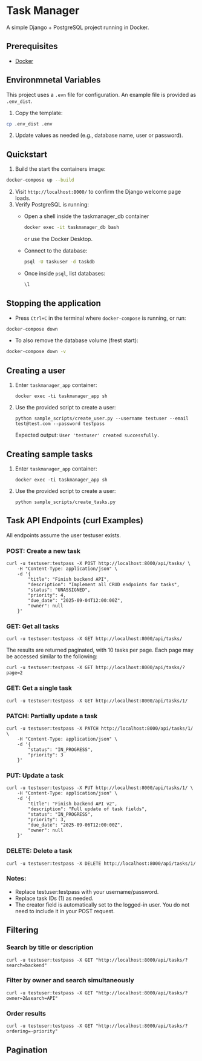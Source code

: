 # Task Manager

A simple Django + PostgreSQL project running in Docker.

## Prerequisites

- [Docker](https://docs.docker.com/get-docker/)

## Environmnetal Variables

This project uses a `.evn` file for configuration.
An example file is provided as `.env_dist`.

1. Copy the template:

```bash
cp .env_dist .env
```

2. Update values as needed (e.g., database name, user or password).

## Quickstart

1. Build the start the containers image:

```bash
docker-compose up --build
```

2. Visit `http://localhost:8000/` to confirm the Django welcome page loads.
3. Verify PostgreSQL is running:
    - Open a shell inside the taskmanager_db container
      ```bash
      docker exec -it taskmanager_db bash
      ```
      or use the Docker Desktop.

    - Connect to the database:
      ```bash
      psql -U taskuser -d taskdb
      ```

    - Once inside `psql`, list databases:
      ```sql
      \l
      ```

## Stopping the application

- Press `Ctrl+C` in the terminal where `docker-compose` is running, or run:

```bash
docker-compose down
```

- To also remove the database volume (frest start):

```bash
docker-compose down -v
```

## Creating a user

1. Enter `taskmanager_app` container:
    ```
    docker exec -ti taskmanager_app sh
    ```
2. Use the provided script to create a user:
    ```
    python sample_scripts/create_user.py --username testuser --email test@test.com --password testpass
    ```

   Expected output: `User 'testuser' created successfully.`

## Creating sample tasks

1. Enter `taskmanager_app` container:
    ```
    docker exec -ti taskmanager_app sh
    ```
2. Use the provided script to create a user:
    ```
    python sample_scripts/create_tasks.py
    ```

## Task API Endpoints (curl Examples)

All endpoints assume the user testuser exists.

### POST: Create a new task

```
curl -u testuser:testpass -X POST http://localhost:8000/api/tasks/ \
    -H "Content-Type: application/json" \
    -d '{
        "title": "Finish backend API",
        "description": "Implement all CRUD endpoints for tasks",
        "status": "UNASSIGNED",
        "priority": 4,
        "due_date": "2025-09-04T12:00:00Z",
        "owner": null
    }'
```

### GET: Get all tasks

```
curl -u testuser:testpass -X GET http://localhost:8000/api/tasks/
```

The results are returned paginated, with 10 tasks per page. Each page may be accessed similar to the following:
```
curl -u testuser:testpass -X GET http://localhost:8000/api/tasks/?page=2
```

### GET: Get a single task

```
curl -u testuser:testpass -X GET http://localhost:8000/api/tasks/1/
```

### PATCH: Partially update a task

```
curl -u testuser:testpass -X PATCH http://localhost:8000/api/tasks/1/ \
    -H "Content-Type: application/json" \
    -d '{
        "status": "IN_PROGRESS",
        "priority": 3
    }'
```

### PUT: Update a task

```
curl -u testuser:testpass -X PUT http://localhost:8000/api/tasks/1/ \
    -H "Content-Type: application/json" \
    -d '{
        "title": "Finish backend API v2",
        "description": "Full update of task fields",
        "status": "IN_PROGRESS",
        "priority": 3,
        "due_date": "2025-09-06T12:00:00Z",
        "owner": null
    }'
```

### DELETE: Delete a task

```
curl -u testuser:testpass -X DELETE http://localhost:8000/api/tasks/1/
```

### Notes:

- Replace testuser:testpass with your username/password.
- Replace task IDs (1) as needed.
- The creator field is automatically set to the logged-in user. You do not need to include it in your POST request.

## Filtering

### Search by title or description

```
curl -u testuser:testpass -X GET "http://localhost:8000/api/tasks/?search=backend"
```

### Filter by owner and search simultaneously

```
curl -u testuser:testpass -X GET "http://localhost:8000/api/tasks/?owner=2&search=API"
```

### Order results

```
curl -u testuser:testpass -X GET "http://localhost:8000/api/tasks/?ordering=-priority"
```

## Pagination

